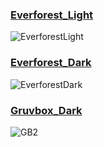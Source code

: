 ### [Everforest_Light](./MacbookPro2014/EndeavourOS_EverforestLight_i3wm/)
![EverforestLight](https://github.com/MujtabaAsim/dots/assets/62666332/67081cfe-8831-47b5-a822-354ad72ed0bf)

### [Everforest_Dark](./MacbookPro2014/EndeavourOS_EverforestDark_i3wm/)
![EverforestDark](https://github.com/MujtabaAsim/dots/assets/62666332/8840c5fc-7e50-46ee-8538-0839b9f96726)

### [Gruvbox_Dark](./EndeavourOS_GruvboxDark_i3wm/)
![GB2](https://github.com/MujtabaAsim/dots/assets/62666332/7fc6033b-02f6-4a82-b8ac-24697424ed13)
